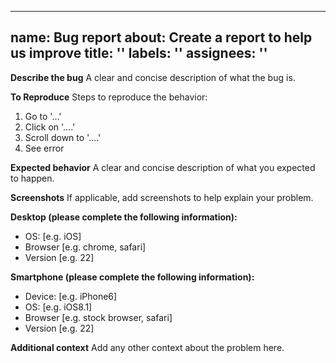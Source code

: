 ---

## name: Bug report about: Create a report to help us improve title: '' labels: '' assignees: ''

**Describe the bug**
A clear and concise description of what the bug is.

**To Reproduce**
Steps to reproduce the behavior:

1. Go to '...'
1. Click on '....'
1. Scroll down to '....'
1. See error

**Expected behavior**
A clear and concise description of what you expected to happen.

**Screenshots**
If applicable, add screenshots to help explain your problem.

**Desktop (please complete the following information):**

-   OS: \[e.g. iOS\]
-   Browser \[e.g. chrome, safari\]
-   Version \[e.g. 22\]

**Smartphone (please complete the following information):**

-   Device: \[e.g. iPhone6\]
-   OS: \[e.g. iOS8.1\]
-   Browser \[e.g. stock browser, safari\]
-   Version \[e.g. 22\]

**Additional context**
Add any other context about the problem here.
